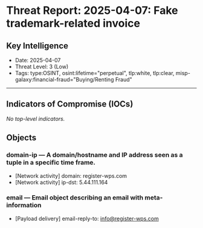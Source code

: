 # Threat Report: 2025-04-07: Fake trademark-related invoice


## Key Intelligence
* Date: 2025-04-07
* Threat Level: 3 (Low)
* Tags: type:OSINT, osint:lifetime="perpetual", tlp:white, tlp:clear, misp-galaxy:financial-fraud="Buying/Renting Fraud"

---

## Indicators of Compromise (IOCs)
_No top-level indicators._

## Objects
### domain-ip — A domain/hostname and IP address seen as a tuple in a specific time frame.
* [Network activity] domain: register-wps.com
* [Network activity] ip-dst: 5.44.111.164

### email — Email object describing an email with meta-information
* [Payload delivery] email-reply-to: info@register-wps.com
